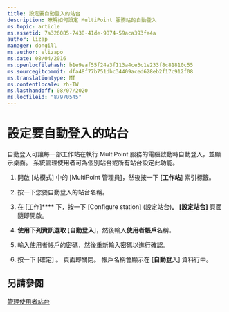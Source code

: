 ```yaml
---
title: 設定要自動登入的站台
description: 瞭解如何設定 MultiPoint 服務站的自動登入
ms.topic: article
ms.assetid: 7a326085-7438-41de-9874-59aca393fa4a
author: lizap
manager: dongill
ms.author: elizapo
ms.date: 08/04/2016
ms.openlocfilehash: b1e9eaf55f24a3f113a4ce3c1e233f8c81810c55
ms.sourcegitcommit: dfa48f77b751dbc34409aced628eb2f17c912f08
ms.translationtype: MT
ms.contentlocale: zh-TW
ms.lasthandoff: 08/07/2020
ms.locfileid: "87970545"
---
```

# <a name="set-up-a-station-for-automatic-logon"></a>設定要自動登入的站台
自動登入可讓每一部工作站在執行 MultiPoint 服務的電腦啟動時自動登入，並顯示桌面。 系統管理使用者可為個別站台或所有站台設定此功能。

1.  開啟 [站模式] 中的 [MultiPoint 管理員]，然後按一下 [**工作站**] 索引標籤。

2.  按一下您要自動登入的站台名稱。

3.  在 [工作]**** 下，按一下 [Configure station] (設定站台)****。 [設定站台]**** 頁面隨即開啟。

4.  **使用下列資訊選取 [自動登入**]，然後輸入**使用者帳戶**名稱。

5.  輸入使用者帳戶的密碼，然後重新輸入密碼以進行確認。

6.  按一下 [確定]  。 頁面即關閉。 帳戶名稱會顯示在 [**自動登**入] 資料行中。

## <a name="see-also"></a>另請參閱
[管理使用者站台](Manage-User-Stations.md)
